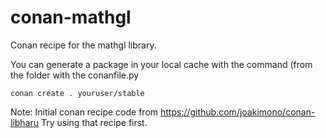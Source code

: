 # conan-mathgl
Conan recipe for the mathgl library.

You can generate a package in your local cache with the command (from the folder with the conanfile.py
```
conan create . youruser/stable
```


Note: Initial conan recipe code from https://github.com/joakimono/conan-libharu
Try using that recipe first.
